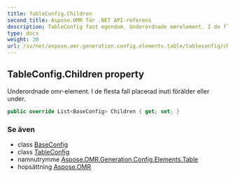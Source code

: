 ```yaml
---
title: TableConfig.Children
second_title: Aspose.OMR för .NET API-referens
description: TableConfig fast egendom. Underordnade omrelement. I de flesta fall placerad inuti förälder eller under.
type: docs
weight: 30
url: /sv/net/aspose.omr.generation.config.elements.table/tableconfig/children/
---
```

## TableConfig.Children property

Underordnade omr-element. I de flesta fall placerad inuti förälder eller under.

```csharp
public override List<BaseConfig> Children { get; set; }
```

### Se även

* class [BaseConfig](../../../aspose.omr.generation.config/baseconfig/)
* class [TableConfig](../)
* namnutrymme [Aspose.OMR.Generation.Config.Elements.Table](../../tableconfig/)
* hopsättning [Aspose.OMR](../../../)



